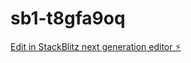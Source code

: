 # sb1-t8gfa9oq

[Edit in StackBlitz next generation editor ⚡️](https://stackblitz.com/~/github.com/precious1994-dev/sb1-t8gfa9oq)